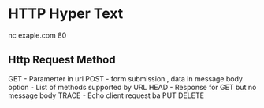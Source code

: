 # HTTP Hyper Text 

nc exaple.com 80


## Http Request Method

GET - Paramerter in url
POST - form submission , data in message body
option - List of methods supported by URL
HEAD - Response for GET but no message body
TRACE - Echo client request ba
PUT
DELETE
